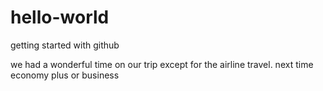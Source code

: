 # hello-world
getting started with github

we had a wonderful time on our trip except for the airline travel. next time economy plus or business
